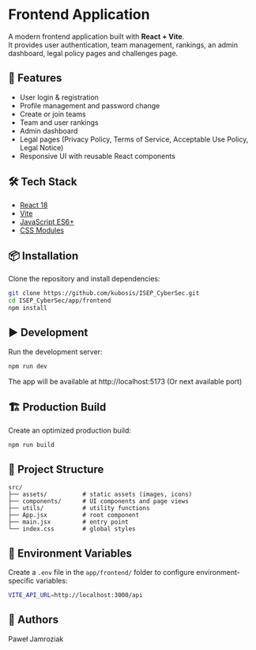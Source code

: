 # Frontend Application

A modern frontend application built with **React + Vite**.  
It provides user authentication, team management, rankings, an admin dashboard, legal policy pages and challenges page.

## 🚀 Features

- User login & registration
- Profile management and password change
- Create or join teams
- Team and user rankings
- Admin dashboard
- Legal pages (Privacy Policy, Terms of Service, Acceptable Use Policy, Legal Notice)
- Responsive UI with reusable React components

## 🛠️ Tech Stack

- [React 18](https://react.dev/)
- [Vite](https://vitejs.dev/)
- [JavaScript ES6+](https://developer.mozilla.org/docs/Web/JavaScript)
- [CSS Modules](https://github.com/css-modules/css-modules)

## 📦 Installation

Clone the repository and install dependencies:

```bash
git clone https://github.com/kubosis/ISEP_CyberSec.git
cd ISEP_CyberSec/app/frontend
npm install
```

## ▶️ Development

Run the development server:

```bash
npm run dev
```

The app will be available at http://localhost:5173 (Or next available port)

## 🏗️ Production Build

Create an optimized production build:

```bash
npm run build
```

## 📖 Project Structure

```plaintext
src/
├── assets/          # static assets (images, icons)
├── components/      # UI components and page views
├── utils/           # utility functions
├── App.jsx          # root component
├── main.jsx         # entry point
└── index.css        # global styles
```

## 📜 Environment Variables

Create a `.env` file in the `app/frontend/` folder to configure environment-specific variables:

```bash
VITE_API_URL=http://localhost:3000/api
```

## 👥 Authors
Paweł Jamroziak